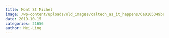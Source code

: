 ```yaml
---
title: Mont St Michel
image: /wp-content/uploads/old_images/caltech_as_it_happens/6a0105349b8251970b0240a4df53a7200b.jpg
date: 2019-10-15
categories: 21656
author: Mei-Ling
---
```



